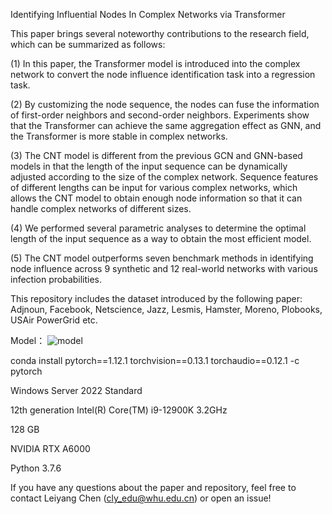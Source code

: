 Identifying Influential Nodes In Complex Networks via Transformer

This paper brings several noteworthy contributions to the research field, which can be summarized as follows:

(1) In this paper, the Transformer model is introduced into the complex network to convert the node influence identification task into a regression task.

(2) By customizing the node sequence, the nodes can fuse the information of first-order neighbors and second-order neighbors. Experiments show that the Transformer can achieve the same aggregation effect as GNN, and the Transformer is more stable in complex networks.

(3) The CNT model is different from the previous GCN and GNN-based models in that the length of the input sequence can be dynamically adjusted according to the size of the complex network. Sequence features of different lengths can be input for various complex networks, which allows the CNT model to obtain enough node information so that it can handle complex networks of different sizes.

(4) We performed several parametric analyses to determine the optimal length of the input sequence as a way to obtain the most efficient model.

(5) The CNT model outperforms seven benchmark methods in identifying node influence across 9 synthetic and 12 real-world networks with various infection probabilities.


This repository includes the dataset introduced by the following paper: Adjnoun, Facebook, Netscience, Jazz, Lesmis, Hamster, Moreno, Plobooks, USAir PowerGrid etc.

Model：
![model](https://github.com/cly1022/socialmedia-CNT/assets/17700771/f99bb531-45e0-47aa-8179-cd04a49ea056)

conda install pytorch==1.12.1 torchvision==0.13.1 torchaudio==0.12.1 -c pytorch

Windows Server 2022 Standard

12th generation Intel(R) Core(TM) i9-12900K   3.2GHz

128 GB

NVIDIA RTX A6000

Python 3.7.6

If you have any questions about the paper and repository, feel free to contact Leiyang Chen (cly_edu@whu.edu.cn) or open an issue!
